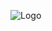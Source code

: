 ![Logo](https://github.com/RabbitAtHope/RabbitAtHope/assets/159293241/2f28e4a0-3986-45db-9eef-9e894748aeb2)

<!--## Developer of...

<a href="https://github.com/RabbitAtHope/repo" ><img align="center" src="https://github-readme-stats.vercel.app/api/pin/?username=RabbitAtHope&repo=repo&theme=radical"></a>-->
